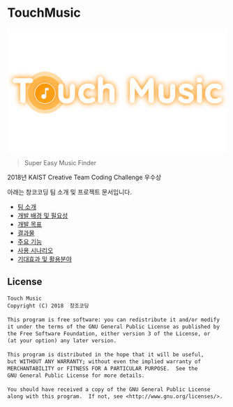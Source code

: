 # TouchMusic

![TouchMusic](./app/images/img_touch_music_orange.png)

> Super Easy Music Finder

2018년 KAIST Creative Team Coding Challenge 우수상

아래는 창코코딩 팀 소개 및 프로젝트 문서입니다.

- [팀 소개](../docs/Team.md)
- [개발 배경 및 필요성](../docs/Motivation.md)
- [개발 목표](../docs/Goal.md)
- [결과물](../docs/Screenshot.md)
- [주요 기능](../docs/Features.md)
- [사용 시나리오](../docs/Scenario.md)
- [기대효과 및 활용분야](../docs/Expansion.md)

## License

```text
Touch Music
Copyright (C) 2018  창조코딩

This program is free software: you can redistribute it and/or modify
it under the terms of the GNU General Public License as published by
the Free Software Foundation, either version 3 of the License, or
(at your option) any later version.

This program is distributed in the hope that it will be useful,
but WITHOUT ANY WARRANTY; without even the implied warranty of
MERCHANTABILITY or FITNESS FOR A PARTICULAR PURPOSE.  See the
GNU General Public License for more details.

You should have received a copy of the GNU General Public License
along with this program.  If not, see <http://www.gnu.org/licenses/>.
```